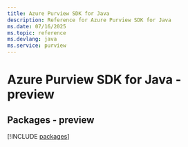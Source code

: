 ```yaml
---
title: Azure Purview SDK for Java
description: Reference for Azure Purview SDK for Java
ms.date: 07/16/2025
ms.topic: reference
ms.devlang: java
ms.service: purview
---
```

# Azure Purview SDK for Java - preview
## Packages - preview
[!INCLUDE [packages](purview-index.md)]